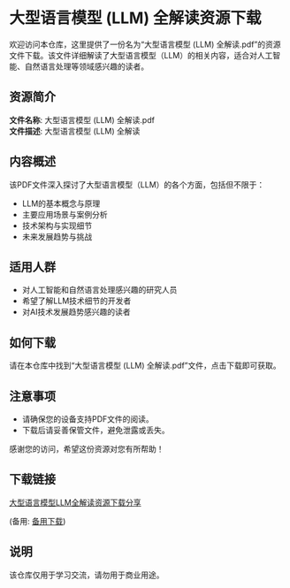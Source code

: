 # 大型语言模型 (LLM) 全解读资源下载

欢迎访问本仓库，这里提供了一份名为“大型语言模型 (LLM) 全解读.pdf”的资源文件下载。该文件详细解读了大型语言模型（LLM）的相关内容，适合对人工智能、自然语言处理等领域感兴趣的读者。

## 资源简介

**文件名称**: 大型语言模型 (LLM) 全解读.pdf  
**文件描述**: 大型语言模型 (LLM) 全解读

## 内容概述

该PDF文件深入探讨了大型语言模型（LLM）的各个方面，包括但不限于：

- LLM的基本概念与原理
- 主要应用场景与案例分析
- 技术架构与实现细节
- 未来发展趋势与挑战

## 适用人群

- 对人工智能和自然语言处理感兴趣的研究人员
- 希望了解LLM技术细节的开发者
- 对AI技术发展趋势感兴趣的读者

## 如何下载

请在本仓库中找到“大型语言模型 (LLM) 全解读.pdf”文件，点击下载即可获取。

## 注意事项

- 请确保您的设备支持PDF文件的阅读。
- 下载后请妥善保管文件，避免泄露或丢失。

感谢您的访问，希望这份资源对您有所帮助！

## 下载链接
[大型语言模型LLM全解读资源下载分享](https://pan.quark.cn/s/536bdbfa0059) 

(备用: [备用下载](https://pan.baidu.com/s/1GzgTakaNvc64qZiPHW7OtQ?pwd=1234))

## 说明

该仓库仅用于学习交流，请勿用于商业用途。
